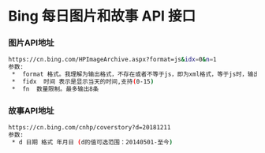 # Bing 每日图片和故事 API 接口

### 图片API地址
```bash
https://cn.bing.com/HPImageArchive.aspx?format=js&idx=0&n=1
参数:
 *  format 格式。我理解为输出格式，不存在或者不等于js，即为xml格式，等于js时，输出json格式；
 *  fidx  时间 表示是显示当天的时间,支持(0-15)
 *  fn  数量限制。最多输出8条
```
 
### 故事API地址
```bash
https://cn.bing.com/cnhp/coverstory?d=20181211
参数:
 * d 日期 格式 年月日 (d的值可选范围：20140501-至今)
```